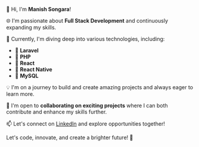 👋 Hi, I'm **Manish Songara**!

🌐 I'm passionate about **Full Stack Development** and continuously expanding my skills.

🚀 Currently, I'm diving deep into various technologies, including:
- 🌟 **Laravel**
- 🌟 **PHP**
- 🌟 **React**
- 🌟 **React Native**
- 🌟 **MySQL**

💡 I'm on a journey to build and create amazing projects and always eager to learn more.

🤝 I'm open to **collaborating on exciting projects** where I can both contribute and enhance my skills further.

📫 Let's connect on [LinkedIn](https://www.linkedin.com/in/manish-k-songara-390432143/) and explore opportunities together!

Let's code, innovate, and create a brighter future! 🚀


<!---
ManishSongara/ManishSongara is a ✨ special ✨ repository because its `README.md` (this file) appears on your GitHub profile.
You can click the Preview link to take a look at your changes.
--->
